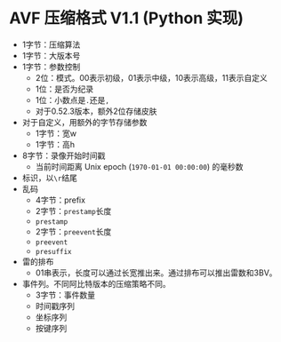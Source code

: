 # AVF 压缩格式 V1.1 (Python 实现)

* 1字节：压缩算法
* 1字节：大版本号
* 1字节：参数控制
  * 2位：模式。00表示初级，01表示中级，10表示高级，11表示自定义
  * 1位：是否为纪录
  * 1位：小数点是`.`还是`,`
  * 对于0.52.3版本，额外2位存储皮肤
* 对于自定义，用额外的字节存储参数
  * 1字节：宽w
  * 1字节：高h
* 8字节：录像开始时间戳
  * 当前时间距离 Unix epoch (`1970-01-01 00:00:00`) 的毫秒数
* 标识，以`\r`结尾
* 乱码
  * 4字节：prefix
  * 2字节：`prestamp`长度
  * `prestamp`
  * 2字节：`preevent`长度
  * `preevent`
  * `presuffix`
* 雷的排布
  * 01串表示，长度可以通过长宽推出来。通过排布可以推出雷数和3BV。
* 事件列。不同阿比特版本的压缩策略不同。
  * 3字节：事件数量
  * 时间戳序列
  * 坐标序列
  * 按键序列
